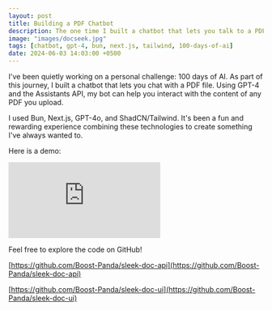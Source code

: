 ```yaml
---
layout: post
title: Building a PDF Chatbot
description: The one time I built a chatbot that lets you talk to a PDF file. A fun project combining GPT-4, Bun, Next.js, and ShadCN/Tailwind part of my commitment to 100 days of AI.
image: "images/docseek.jpg"
tags: [chatbot, gpt-4, bun, next.js, tailwind, 100-days-of-ai]
date: 2024-06-03 14:03:00 +0500
---
```

I've been quietly working on a personal challenge: 100 days of AI. As part of this journey, I built a chatbot that lets you chat with a PDF file. Using GPT-4 and the Assistants API, my bot can help you interact with the content of any PDF you upload.

I used Bun, Next.js, GPT-4o, and ShadCN/Tailwind. It's been a fun and rewarding experience combining these technologies to create something I've always wanted to.

Here is a demo:

<p><iframe src="https://www.youtube.com/embed/FxCOL_uIzc4" frameborder="0" allowfullscreen></iframe></p>

Feel free to explore the code on GitHub!

[https://github.com/Boost-Panda/sleek-doc-api](https://github.com/Boost-Panda/sleek-doc-api)

[https://github.com/Boost-Panda/sleek-doc-ui](https://github.com/Boost-Panda/sleek-doc-ui)